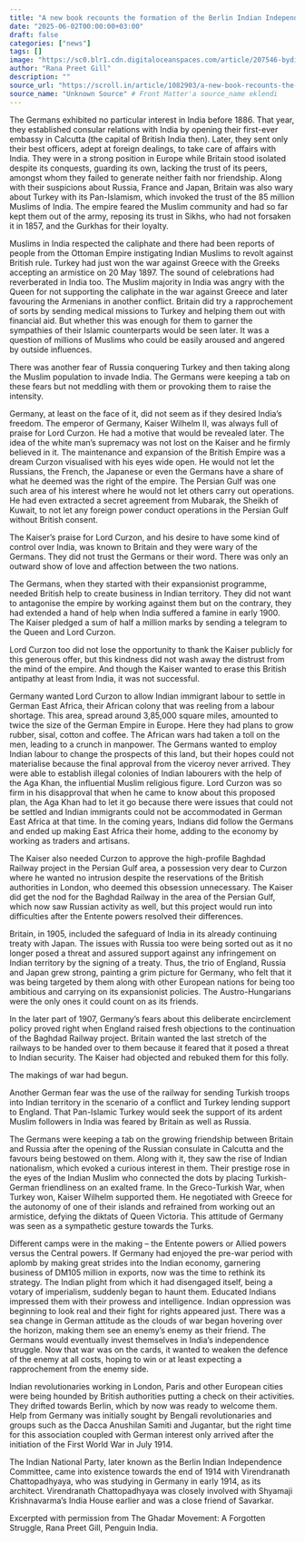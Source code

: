 ```yaml
---
title: "A new book recounts the formation of the Berlin Indian Independence Committee in 1914"
date: "2025-06-02T00:00:00+03:00"
draft: false
categories: ["news"]
tags: []
image: "https://sc0.blr1.cdn.digitaloceanspaces.com/article/207546-byditqhyba-1748424718.jpg"
author: "Rana Preet Gill"
description: ""
source_url: "https://scroll.in/article/1082903/a-new-book-recounts-the-formation-of-the-berlin-indian-independence-committee-in-1914"
source_name: "Unknown Source" # Front Matter'a source_name eklendi
---
```

The Germans exhibited no particular interest in India before 1886. That year, they established consular relations with India by opening their first-ever embassy in Calcutta (the capital of British India then). Later, they sent only their best officers, adept at foreign dealings, to take care of affairs with India. They were in a strong position in Europe while Britain stood isolated despite its conquests, guarding its own, lacking the trust of its peers, amongst whom they failed to generate neither faith nor friendship. Along with their suspicions about Russia, France and Japan, Britain was also wary about Turkey with its Pan-Islamism, which invoked the trust of the 85 million Muslims of India. The empire feared the Muslim community and had so far kept them out of the army, reposing its trust in Sikhs, who had not forsaken it in 1857, and the Gurkhas for their loyalty. 

Muslims in India respected the caliphate and there had been reports of people from the Ottoman Empire instigating Indian Muslims to revolt against British rule. Turkey had just won the war against Greece with the Greeks accepting an armistice on 20 May 1897. The sound of celebrations had reverberated in India too. The Muslim majority in India was angry with the Queen for not supporting the caliphate in the war against Greece and later favouring the Armenians in another conflict. Britain did try a rapprochement of sorts by sending medical missions to Turkey and helping them out with financial aid. But whether this was enough for them to garner the sympathies of their Islamic counterparts would be seen later. It was a question of millions of Muslims who could be easily aroused and angered by outside influences. 

There was another fear of Russia conquering Turkey and then taking along the Muslim population to invade India. The Germans were keeping a tab on these fears but not meddling with them or provoking them to raise the intensity. 

Germany, at least on the face of it, did not seem as if they desired India’s freedom. The emperor of Germany, Kaiser Wilhelm II, was always full of praise for Lord Curzon. He had a motive that would be revealed later. The idea of the white man’s supremacy was not lost on the Kaiser and he firmly believed in it. The maintenance and expansion of the British Empire was a dream Curzon visualised with his eyes wide open. He would not let the Russians, the French, the Japanese or even the Germans have a share of what he deemed was the right of the empire. The Persian Gulf was one such area of his interest where he would not let others carry out operations. He had even extracted a secret agreement from Mubarak, the Sheikh of Kuwait, to not let any foreign power conduct operations in the Persian Gulf without British consent. 

The Kaiser’s praise for Lord Curzon, and his desire to have some kind of control over India, was known to Britain and they were wary of the Germans. They did not trust the Germans or their word. There was only an outward show of love and affection between the two nations. 

The Germans, when they started with their expansionist programme, needed British help to create business in Indian territory. They did not want to antagonise the empire by working against them but on the contrary, they had extended a hand of help when India suffered a famine in early 1900. The Kaiser pledged a sum of half a million marks by sending a telegram to the Queen and Lord Curzon. 

Lord Curzon too did not lose the opportunity to thank the Kaiser publicly for this generous offer, but this kindness did not wash away the distrust from the mind of the empire. And though the Kaiser wanted to erase this British antipathy at least from India, it was not successful. 

Germany wanted Lord Curzon to allow Indian immigrant labour to settle in German East Africa, their African colony that was reeling from a labour shortage. This area, spread around 3,85,000 square miles, amounted to twice the size of the German Empire in Europe. Here they had plans to grow rubber, sisal, cotton and coffee. The African wars had taken a toll on the men, leading to a crunch in manpower. The Germans wanted to employ Indian labour to change the prospects of this land, but their hopes could not materialise because the final approval from the viceroy never arrived. They were able to establish illegal colonies of Indian labourers with the help of the Aga Khan, the influential Muslim religious figure. Lord Curzon was so firm in his disapproval that when he came to know about this proposed plan, the Aga Khan had to let it go because there were issues that could not be settled and Indian immigrants could not be accommodated in German East Africa at that time. In the coming years, Indians did follow the Germans and ended up making East Africa their home, adding to the economy by working as traders and artisans.

The Kaiser also needed Curzon to approve the high-profile Baghdad Railway project in the Persian Gulf area, a possession very dear to Curzon where he wanted no intrusion despite the reservations of the British authorities in London, who deemed this obsession unnecessary. The Kaiser did get the nod for the Baghdad Railway in the area of the Persian Gulf, which now saw Russian activity as well, but this project would run into difficulties after the Entente powers resolved their differences.

Britain, in 1905, included the safeguard of India in its already continuing treaty with Japan. The issues with Russia too were being sorted out as it no longer posed a threat and assured support against any infringement on Indian territory by the signing of a treaty. Thus, the trio of England, Russia and Japan grew strong, painting a grim picture for Germany, who felt that it was being targeted by them along with other European nations for being too ambitious and carrying on its expansionist policies. The Austro-Hungarians were the only ones it could count on as its friends. 

In the later part of 1907, Germany’s fears about this deliberate encirclement policy proved right when England raised fresh objections to the continuation of the Baghdad Railway project. Britain wanted the last stretch of the railways to be handed over to them because it feared that it posed a threat to Indian security. The Kaiser had objected and rebuked them for this folly. 

The makings of war had begun.

Another German fear was the use of the railway for sending Turkish troops into Indian territory in the scenario of a conflict and Turkey lending support to England. That Pan-Islamic Turkey would seek the support of its ardent Muslim followers in India was feared by Britain as well as Russia. 

The Germans were keeping a tab on the growing friendship between Britain and Russia after the opening of the Russian consulate in Calcutta and the favours being bestowed on them. Along with it, they saw the rise of Indian nationalism, which evoked a curious interest in them. Their prestige rose in the eyes of the Indian Muslim who connected the dots by placing Turkish-German friendliness on an exalted frame. In the Greco-Turkish War, when Turkey won, Kaiser Wilhelm supported them. He negotiated with Greece for the autonomy of one of their islands and refrained from working out an armistice, defying the diktats of Queen Victoria. This attitude of Germany was seen as a sympathetic gesture towards the Turks. 

Different camps were in the making – the Entente powers or Allied powers versus the Central powers. If Germany had enjoyed the pre-war period with aplomb by making great strides into the Indian economy, garnering business of DM105 million in exports, now was the time to rethink its strategy. The Indian plight from which it had disengaged itself, being a votary of imperialism, suddenly began to haunt them. Educated Indians impressed them with their prowess and intelligence. Indian oppression was beginning to look real and their fight for rights appeared just. There was a sea change in German attitude as the clouds of war began hovering over the horizon, making them see an enemy’s enemy as their friend. The Germans would eventually invest themselves in India’s independence struggle. Now that war was on the cards, it wanted to weaken the defence of the enemy at all costs, hoping to win or at least expecting a rapprochement from the enemy side. 

Indian revolutionaries working in London, Paris and other European cities were being hounded by British authorities putting a check on their activities. They drifted towards Berlin, which by now was ready to welcome them. Help from Germany was initially sought by Bengali revolutionaries and groups such as the Dacca Anushilan Samiti and Jugantar, but the right time for this association coupled with German interest only arrived after the initiation of the First World War in July 1914. 

The Indian National Party, later known as the Berlin Indian Independence Committee, came into existence towards the end of 1914 with Virendranath Chattopadhyaya, who was studying in Germany in early 1914, as its architect. Virendranath Chattopadhyaya was closely involved with Shyamaji Krishnavarma’s India House earlier and was a close friend of Savarkar.

Excerpted with permission from The Ghadar Movement: A Forgotten Struggle, Rana Preet Gill, Penguin India.